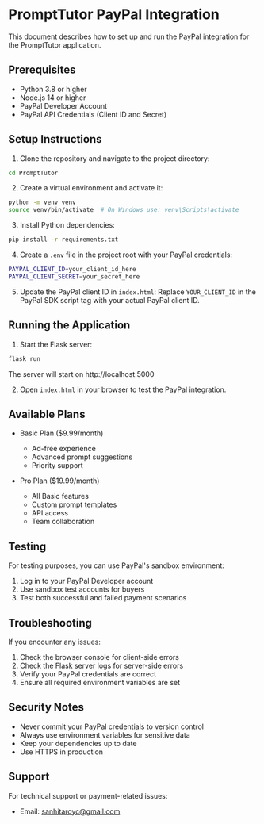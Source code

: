 # PromptTutor PayPal Integration

This document describes how to set up and run the PayPal integration for the PromptTutor application.

## Prerequisites

- Python 3.8 or higher
- Node.js 14 or higher
- PayPal Developer Account
- PayPal API Credentials (Client ID and Secret)

## Setup Instructions

1. Clone the repository and navigate to the project directory:
```bash
cd PromptTutor
```

2. Create a virtual environment and activate it:
```bash
python -m venv venv
source venv/bin/activate  # On Windows use: venv\Scripts\activate
```

3. Install Python dependencies:
```bash
pip install -r requirements.txt
```

4. Create a `.env` file in the project root with your PayPal credentials:
```bash
PAYPAL_CLIENT_ID=your_client_id_here
PAYPAL_CLIENT_SECRET=your_secret_here
```

5. Update the PayPal client ID in `index.html`:
Replace `YOUR_CLIENT_ID` in the PayPal SDK script tag with your actual PayPal client ID.

## Running the Application

1. Start the Flask server:
```bash
flask run
```
The server will start on http://localhost:5000

2. Open `index.html` in your browser to test the PayPal integration.

## Available Plans

- Basic Plan ($9.99/month)
  - Ad-free experience
  - Advanced prompt suggestions
  - Priority support

- Pro Plan ($19.99/month)
  - All Basic features
  - Custom prompt templates
  - API access
  - Team collaboration

## Testing

For testing purposes, you can use PayPal's sandbox environment:
1. Log in to your PayPal Developer account
2. Use sandbox test accounts for buyers
3. Test both successful and failed payment scenarios

## Troubleshooting

If you encounter any issues:

1. Check the browser console for client-side errors
2. Check the Flask server logs for server-side errors
3. Verify your PayPal credentials are correct
4. Ensure all required environment variables are set

## Security Notes

- Never commit your PayPal credentials to version control
- Always use environment variables for sensitive data
- Keep your dependencies up to date
- Use HTTPS in production

## Support

For technical support or payment-related issues:
- Email: sanhitaroyc@gmail.com 
